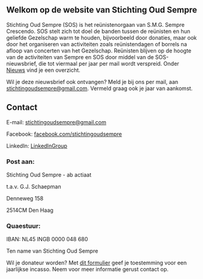 ## Welkom op de website van Stichting Oud Sempre 

Stichting Oud Sempre (SOS) is het reünistenorgaan van S.M.G. Sempre Crescendo. SOS stelt zich tot doel de banden tussen de reünisten en hun geliefde Gezelschap warm te houden, bijvoorbeeld door donaties, maar ook door het organiseren van activiteiten zoals reünistendagen of borrels na afloop van concerten van het Gezelschap. Reünisten blijven op de hoogte van de activiteiten van Sempre en SOS door middel van de SOS-nieuwsbrief, die tot viermaal per jaar per mail wordt verspreid. Onder [Nieuws](/nieuws.md) vind je een overzicht. 

Wil je deze nieuwsbrief ook ontvangen? Meld je bij ons per mail, aan stichtingoudsempre@gmail.com. Vermeld graag ook je jaar van aankomst.

## Contact

E-mail: stichtingoudsempre@gmail.com

Facebook: [facebook.com/stichtingoudsempre](http://www.facebook.com/stichtingoudsempre)

LinkedIn: [LinkedInGroup](https://www.linkedin.com/groups/4336251/)

### Post aan:

Stichting Oud Sempre - ab actiaat

t.a.v. G.J. Schaepman

Denneweg 158

2514CM Den Haag

### Quaestuur:

IBAN: NL45 INGB 0000 048 680

Ten name van Stichting Oud Sempre

Wil je donateur worden? Met [dit formulier](https://drive.google.com/file/d/1MvxQG-HzYJvejG7VyTIh76NQXcPfINfZ/view?usp=sharing) geef je toestemming voor een jaarlijkse incasso. Neem voor meer informatie gerust contact op. 

